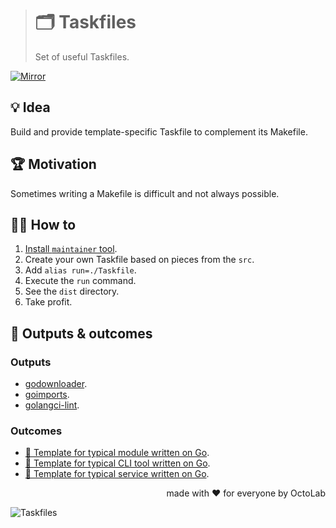 > # 🗂 Taskfiles
>
> Set of useful Taskfiles.

[![Mirror][mirror.icon]][mirror.page]

## 💡 Idea

Build and provide template-specific Taskfile to complement its Makefile.

## 🏆 Motivation

Sometimes writing a Makefile is difficult and not always possible.

## 🤼‍♂️ How to

1. [Install `maintainer` tool][maintainer].
2. Create your own Taskfile based on pieces from the `src`.
3. Add `alias run=./Taskfile`.
4. Execute the `run` command.
5. See the `dist` directory.
6. Take profit.

## 🤲 Outputs & outcomes

### Outputs

- [godownloader](https://github.com/kamilsk/godownloader/releases/tag/homebrew).
- [goimports](https://github.com/kamilsk/go-tools/releases/tag/goimports).
- [golangci-lint](https://github.com/kamilsk/golangci-lint/releases/tag/looppointer).

### Outcomes

- [🧩 Template for typical module written on Go](https://github.com/octomation/go-module).
- [🧩 Template for typical CLI tool written on Go](https://github.com/octomation/go-tool).
- [🧩 Template for typical service written on Go](https://github.com/octomation/go-service).

<p align="right">made with ❤️ for everyone by OctoLab</p>

![Taskfiles][social.image]

[mirror.page]:      https://bitbucket.org/kamilsk/taskfiles
[mirror.icon]:      https://img.shields.io/badge/mirror-bitbucket-blue

[maintainer]:       https://github.com/octomation/maintainer#-installation

[social.image]:     https://socialify.git.ci/octomation/taskfiles/image?description=1&font=Raleway&language=1&name=1&owner=1&pattern=Circuit%20Board&theme=Light
